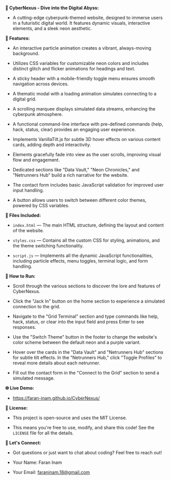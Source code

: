 __🌌 CyberNexus - Dive into the Digital Abyss:__

- A cutting-edge cyberpunk-themed website, designed to immerse users in a futuristic digital world. It features dynamic visuals, interactive elements, and a sleek neon aesthetic.

__🌟 Features:__

- An interactive particle animation creates a vibrant, always-moving background.

- Utilizes CSS variables for customizable neon colors and includes distinct glitch and flicker animations for headings and text.

- A sticky header with a mobile-friendly toggle menu ensures smooth navigation across devices.

- A thematic modal with a loading animation simulates connecting to a digital grid.

- A scrolling marquee displays simulated data streams, enhancing the cyberpunk atmosphere.

- A functional command-line interface with pre-defined commands (help, hack, status, clear) provides an engaging user experience.

- Implements VanillaTilt.js for subtle 3D hover effects on various content cards, adding depth and interactivity.

- Elements gracefully fade into view as the user scrolls, improving visual flow and engagement.

- Dedicated sections like "Data Vault," "Neon Chronicles," and "Netrunners Hub" build a rich narrative for the website.

- The contact form includes basic JavaScript validation for improved user input handling.

- A button allows users to switch between different color themes, powered by CSS variables.

__📁 Files Included:__

- `index.html` — The main HTML structure, defining the layout and content of the website.

- `styles.css` — Contains all the custom CSS for styling, animations, and the theme switching functionality.

- `script.js` — Implements all the dynamic JavaScript functionalities, including particle effects, menu toggles, terminal logic, and form handling.

__🚀 How to Run:__

- Scroll through the various sections to discover the lore and features of CyberNexus.

- Click the "Jack In" button on the home section to experience a simulated connection to the grid.

- Navigate to the "Grid Terminal" section and type commands like help, hack, status, or clear into the input field and press Enter to see responses.

- Use the "Switch Theme" button in the footer to change the website's color scheme between the default neon and a purple variant.

- Hover over the cards in the "Data Vault" and "Netrunners Hub" sections for subtle tilt effects. In the "Netrunners Hub," click "Toggle Profiles" to reveal more details about each netrunner.

- Fill out the contact form in the "Connect to the Grid" section to send a simulated message.

__🌐 Live Demo:__

- https://faran-inam.github.io/CyberNexus/

__📄 License:__

- This project is open-source and uses the MIT License.

- This means you're free to use, modify, and share this code! See the `LICENSE` file for all the details.

__📧 Let's Connect:__

- Got questions or just want to chat about coding? Feel free to reach out!

- Your Name: Faran Inam

- Your Email: faraninam.18@gmail.com
